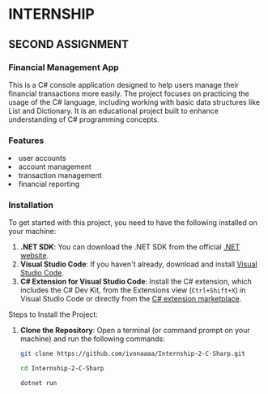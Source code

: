 # INTERNSHIP
## SECOND ASSIGNMENT

<h3>Financial Management App</h3>
This is a C# console application designed to help users manage their financial transactions more easily. The project focuses on practicing the usage of the C# language, including working with basic data structures like List and Dictionary. It is an educational project built to enhance understanding of C# programming concepts.
<h3>Features</h3>
<li>user accounts</li>
<li>account management</li>
<li>transaction management</li>
<li>financial reporting</li>

### Installation
To get started with this project, you need to have the following installed on your machine:

1. **.NET SDK**: You can download the .NET SDK from the official [.NET website](https://dotnet.microsoft.com/download).
2. **Visual Studio Code**: If you haven't already, download and install [Visual Studio Code](https://code.visualstudio.com/).
3. **C# Extension for Visual Studio Code**: Install the C# extension, which includes the C# Dev Kit, from the Extensions view (`Ctrl+Shift+X`) in Visual Studio Code or directly from the [C# extension marketplace](https://marketplace.visualstudio.com/items?itemName=ms-dotnettools.csharp).

Steps to Install the Project:
1. **Clone the Repository**:
   Open a terminal (or command prompt on your machine) and run the following commands:

   ```bash
   git clone https://github.com/ivonaaaa/Internship-2-C-Sharp.git
   
   cd Internship-2-C-Sharp

   dotnet run
